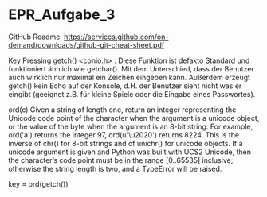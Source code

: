 # EPR_Aufgabe_3


GitHub Readme:
https://services.github.com/on-demand/downloads/github-git-cheat-sheet.pdf

Key Pressing
getch() <conio.h> : Diese Funktion ist defakto Standard und funktioniert ähnlich wie getchar(). Mit dem Unterschied, dass der Benutzer auch wirklich nur maximal ein Zeichen eingeben kann. Außerdem erzeugt getch() kein Echo auf der Konsole, d.H. der Benutzer sieht nicht was er eingibt (geeignet z.B. für kleine Spiele oder die Eingabe eines Passwortes). 

ord(c)
Given a string of length one, return an integer representing the Unicode code point of the character when the argument is a unicode object, or the value of the byte when the argument is an 8-bit string. For example, ord('a') returns the integer 97, ord(u'\u2020') returns 8224. This is the inverse of chr() for 8-bit strings and of unichr() for unicode objects. If a unicode argument is given and Python was built with UCS2 Unicode, then the character’s code point must be in the range [0..65535] inclusive; otherwise the string length is two, and a TypeError will be raised.

key = ord(getch())
